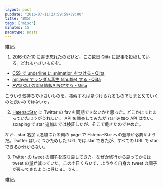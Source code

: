 ```yaml
---
layout: post
pubdate: "2016-07-11T23:59:59+09:00"
title: '雑記'
tags: ['misc']
minutes: 15
pagetype: posts
---
```

雑記。

1) [2016-07-10][] に書き忘れたのだけど、ここ数日 Qiita に記事を投稿している。どれも小さいものを。

- [CSS で underline に animation をつける - Qiita](http://qiita.com/bouzuya/items/cacdab4f9989efe245ca)
- [mplayer でランダム再生 (shuffle) する - Qiita](http://qiita.com/bouzuya/items/c0946301c5002fd7621e)
- [AWS CLI の認証情報を設定する - Qiita](http://qiita.com/bouzuya/items/76222537b978936ae454)

こういう気持ちで小さいものを、検索すれば見つけられるものでもまとめていくのと良いのではないか。

2) [Hatena::Star](https://s.hatena.ne.jp/) に Twitter の fav を同期できないかと思った。どこかにまとまっていたほうがうれしい。 API を調査してみたが star 追加の API はない。scraping で star 追加までは検証したが、そこで飽きたのでやめた。

なお、star 追加は追加される側の page で Hatena::Star への登録が必要なようだ。Twitter はいくつかためした URL では star できたが、すべての URL で star できるか分からない。

3) Twitter の tweet の調子を取り戻してきた。なぜか旅行から戻ってからは tweet の量が減っていた。この土日くらいで、ようやく自身の tweet の調子が戻ってきたように感じる。うん。

雑記。

[2016-07-10]: http://blog.bouzuya.net/2016/07/10/
